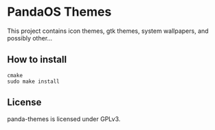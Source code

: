 # PandaOS Themes

This project contains icon themes, gtk themes, system wallpapers, and possibly other...

## How to install

```
cmake
sudo make install
```

## License

panda-themes is licensed under GPLv3.
